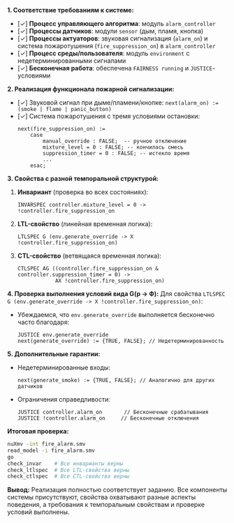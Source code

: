 **1. Соответствие требованиям к системе:**
- [✓] **Процесс управляющего алгоритма**: модуль `alarm_controller`
- [✓] **Процессы датчиков**: модули `sensor` (дым, пламя, кнопка)
- [✓] **Процессы актуаторов**: звуковая сигнализация (`alarm_on`) и система пожаротушения (`fire_suppression_on`) в `alarm_controller`
- [✓] **Процесс среды/пользователя**: модуль `environment` с недетерминированными сигналами
- [✓] **Бесконечная работа**: обеспечена `FAIRNESS running` и `JUSTICE`-условиями

**2. Реализация функционала пожарной сигнализации:**
- [✓] Звуковой сигнал при дыме/пламени/кнопке: `next(alarm_on) := (smoke | flame | panic_button)`
- [✓] Система пожаротушения с тремя условиями остановки:
  ```smv
  next(fire_suppression_on) := 
      case
          manual_override : FALSE;  -- ручное отключение
          mixture_level = 0 : FALSE; -- кончилась смесь
          suppression_timer = 0 : FALSE; -- истекло время
          ...
      esac;
  ```

**3. Свойства с разной темпоральной структурой:**
1. **Инвариант** (проверка во всех состояниях):
   ```smv
   INVARSPEC controller.mixture_level = 0 -> !controller.fire_suppression_on
   ```
2. **LTL-свойство** (линейная временная логика):
   ```smv
   LTLSPEC G (env.generate_override -> X !controller.fire_suppression_on)
   ```
3. **CTL-свойство** (ветвящаяся временная логика):
   ```smv
   CTLSPEC AG ((controller.fire_suppression_on & controller.suppression_timer = 0) -> 
               AX !controller.fire_suppression_on)
   ```

**4. Проверка выполнения условий вида G(p → Ф):**
Для свойства `LTLSPEC G (env.generate_override -> X !controller.fire_suppression_on)`:
- Убеждаемся, что `env.generate_override` выполняется бесконечно часто благодаря:
  ```smv
  JUSTICE env.generate_override
  next(generate_override) := {TRUE, FALSE}; // Недетерминированность
  ```

**5. Дополнительные гарантии:**
- Недетерминированные входы:
  ```smv
  next(generate_smoke) := {TRUE, FALSE}; // Аналогично для других датчиков
  ```
- Ограничения справедливости:
  ```smv
  JUSTICE controller.alarm_on       // Бесконечные срабатывания
  JUSTICE !controller.alarm_on     // Бесконечные отключения
  ```

**Итоговая проверка:**
```sh
nuXmv -int fire_alarm.smv
read_model -i fire_alarm.smv
go
check_invar    # Все инварианты верны
check_ltlspec  # Все LTL-свойства верны 
check_ctlspec  # Все CTL-свойства верны
```

**Вывод:** Реализация полностью соответствует заданию. Все компоненты системы присутствуют, свойства охватывают разные аспекты поведения, а требования к темпоральным свойствам и проверке условий выполнены.
